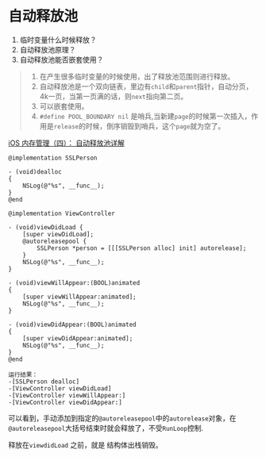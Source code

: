 # 自动释放池 
1. 临时变量什么时候释放？
2. 自动释放池原理？
3. 自动释放池能否嵌套使用？

> 1. 在产生很多临时变量的时候使用，出了释放池范围则进行释放。
> 2. 自动释放池是一个双向链表，里边有`child`和`parent`指针，自动分页，4k一页，当第一页满的话，则`next`指向第二页。
> 3. 可以嵌套使用。
> 4. `#define POOL_BOUNDARY nil` 是哨兵,当新建`page`的时候第一次插入，作用是`release`的时候，倒序销毁到哨兵，这个`page`就为空了。
> 

[iOS 内存管理（四）： 自动释放池详解 ](https://juejin.cn/post/7011446159885467684)

```
@implementation SSLPerson

- (void)dealloc
{
    NSLog(@"%s", __func__);
}
@end

@implementation ViewController

- (void)viewDidLoad {
    [super viewDidLoad];
    @autoreleasepool {
        SSLPerson *person = [[[SSLPerson alloc] init] autorelease];
    }
    NSLog(@"%s", __func__);
}

- (void)viewWillAppear:(BOOL)animated
{
    [super viewWillAppear:animated];
    NSLog(@"%s", __func__);
}

- (void)viewDidAppear:(BOOL)animated
{
    [super viewDidAppear:animated];
    NSLog(@"%s", __func__);
}
@end

运行结果：
-[SSLPerson dealloc]
-[ViewController viewDidLoad]
-[ViewController viewWillAppear:]
-[ViewController viewDidAppear:]
```

可以看到，手动添加到指定的`@autoreleasepool`中的`autorelease`对象，在`@autoreleasepool`大括号结束时就会释放了，不受`RunLoop`控制.

释放在`viewdidLoad` 之前，就是 结构体出栈销毁。



